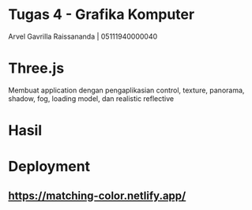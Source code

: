 # Tugas 4 - Grafika Komputer
Arvel Gavrilla Raissananda | 05111940000040

# Three.js
Membuat application dengan pengaplikasian control, texture, panorama, shadow, fog, loading model, dan realistic reflective

# Hasil


# Deployment
## https://matching-color.netlify.app/
